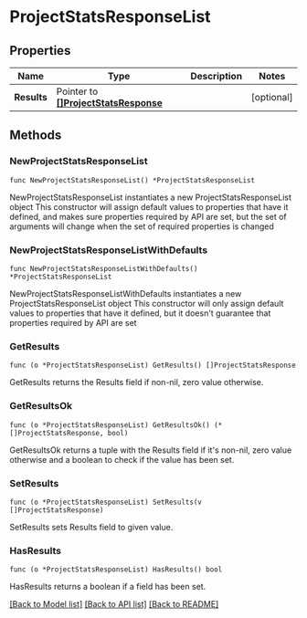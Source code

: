 # ProjectStatsResponseList

## Properties

Name | Type | Description | Notes
------------ | ------------- | ------------- | -------------
**Results** | Pointer to [**[]ProjectStatsResponse**](ProjectStatsResponse.md) |  | [optional] 

## Methods

### NewProjectStatsResponseList

`func NewProjectStatsResponseList() *ProjectStatsResponseList`

NewProjectStatsResponseList instantiates a new ProjectStatsResponseList object
This constructor will assign default values to properties that have it defined,
and makes sure properties required by API are set, but the set of arguments
will change when the set of required properties is changed

### NewProjectStatsResponseListWithDefaults

`func NewProjectStatsResponseListWithDefaults() *ProjectStatsResponseList`

NewProjectStatsResponseListWithDefaults instantiates a new ProjectStatsResponseList object
This constructor will only assign default values to properties that have it defined,
but it doesn't guarantee that properties required by API are set

### GetResults

`func (o *ProjectStatsResponseList) GetResults() []ProjectStatsResponse`

GetResults returns the Results field if non-nil, zero value otherwise.

### GetResultsOk

`func (o *ProjectStatsResponseList) GetResultsOk() (*[]ProjectStatsResponse, bool)`

GetResultsOk returns a tuple with the Results field if it's non-nil, zero value otherwise
and a boolean to check if the value has been set.

### SetResults

`func (o *ProjectStatsResponseList) SetResults(v []ProjectStatsResponse)`

SetResults sets Results field to given value.

### HasResults

`func (o *ProjectStatsResponseList) HasResults() bool`

HasResults returns a boolean if a field has been set.


[[Back to Model list]](../README.md#documentation-for-models) [[Back to API list]](../README.md#documentation-for-api-endpoints) [[Back to README]](../README.md)


